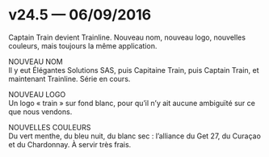 # v24.5 — 06/09/2016

Captain Train devient Trainline. Nouveau nom, nouveau logo, nouvelles couleurs, mais toujours la même application.

NOUVEAU NOM<br />
Il y eut Élégantes Solutions SAS, puis Capitaine Train, puis Captain Train, et maintenant Trainline. Série en cours.

NOUVEAU LOGO<br />
Un logo «&nbsp;train&nbsp;» sur fond blanc, pour qu’il n’y ait aucune ambiguïté sur ce que nous vendons.

NOUVELLES COULEURS<br />
Du vert menthe, du bleu nuit, du blanc sec&nbsp;: l’alliance du Get 27, du Curaçao et du Chardonnay. À servir très frais.
